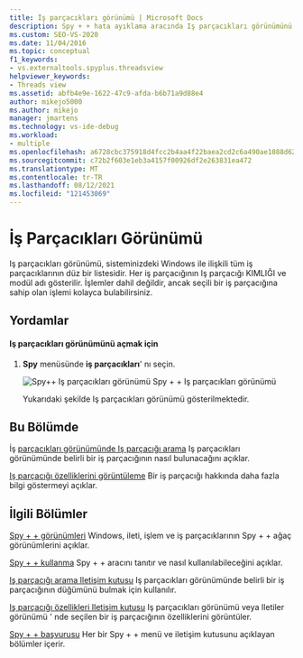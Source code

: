 ```yaml
---
title: İş parçacıkları görünümü | Microsoft Docs
description: Spy + + hata ayıklama aracında Iş parçacıkları görünümünü anlayın. Iş parçacıkları görünümü, sisteminizdeki Windows ile ilişkili tüm iş parçacıklarının düz bir listesidir.
ms.custom: SEO-VS-2020
ms.date: 11/04/2016
ms.topic: conceptual
f1_keywords:
- vs.externaltools.spyplus.threadsview
helpviewer_keywords:
- Threads view
ms.assetid: abfb4e9e-1622-47c9-afda-b6b71a9d88e4
author: mikejo5000
ms.author: mikejo
manager: jmartens
ms.technology: vs-ide-debug
ms.workload:
- multiple
ms.openlocfilehash: a6728cbc375918d4fcc2b4aa4f22baea2cd2c6a490ae1088d624fa59e7bb90c2
ms.sourcegitcommit: c72b2f603e1eb3a4157f00926df2e263831ea472
ms.translationtype: MT
ms.contentlocale: tr-TR
ms.lasthandoff: 08/12/2021
ms.locfileid: "121453069"
---
```

# <a name="threads-view"></a>İş Parçacıkları Görünümü
Iş parçacıkları görünümü, sisteminizdeki Windows ile ilişkili tüm iş parçacıklarının düz bir listesidir. Her iş parçacığının Iş parçacığı KIMLIĞI ve modül adı gösterilir. İşlemler dahil değildir, ancak seçili bir iş parçacığına sahip olan işlemi kolayca bulabilirsiniz.

## <a name="procedures"></a>Yordamlar

#### <a name="to-open-the-threads-view"></a>Iş parçacıkları görünümünü açmak için

1. **Spy** menüsünde **iş parçacıkları**' nı seçin.

   ![Spy&#43;&#43; Iş parçacıkları görünümü](../debugger/media/spy--_threads.png "Spy + + _Threads") Spy + + Iş parçacıkları görünümü

   Yukarıdaki şekilde Iş parçacıkları görünümü gösterilmektedir.

## <a name="in-this-section"></a>Bu Bölümde
 İş [parçacıkları görünümünde Iş parçacığı arama](../debugger/how-to-search-for-a-thread-in-threads-view.md) Iş parçacıkları görünümünde belirli bir iş parçacığının nasıl bulunacağını açıklar.

 [Iş parçacığı özelliklerini görüntüleme](../debugger/how-to-display-thread-properties.md) Bir iş parçacığı hakkında daha fazla bilgi göstermeyi açıklar.

## <a name="related-sections"></a>İlgili Bölümler
 [Spy + + görünümleri](../debugger/spy-increment-views.md) Windows, ileti, işlem ve iş parçacıklarının Spy + + ağaç görünümlerini açıklar.

 [Spy + + kullanma](../debugger/using-spy-increment.md) Spy + + aracını tanıtır ve nasıl kullanılabileceğini açıklar.

 [Iş parçacığı arama Iletişim kutusu](../debugger/thread-search-dialog-box.md) Iş parçacıkları görünümünde belirli bir iş parçacığının düğümünü bulmak için kullanılır.

 [Iş parçacığı özellikleri Iletişim kutusu](../debugger/message-properties-dialog-box.md) Iş parçacıkları görünümü veya Iletiler görünümü ' nde seçilen bir iş parçacığının özelliklerini görüntüler.

 [Spy + + başvurusu](../debugger/spy-increment-reference.md) Her bir Spy + + menü ve iletişim kutusunu açıklayan bölümler içerir.